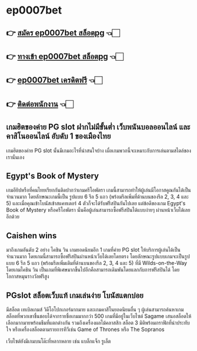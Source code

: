 # ep0007bet
## 👉 [สมัคร ep0007bet สล็อตpg](https://bit.ly/3SjoJOT) 👈🏻
## 👉 [ทางเข้า ep0007bet สล็อตpg](https://bit.ly/3SjoJOT) 👈🏻
## 👉 [ep0007bet  เครดิตฟรี](https://bit.ly/3SjoJOT) 👈🏻
## 👉 [ติดต่อพนักงาน](https://bit.ly/3BIgaGa) 👈🏻



## เกมฮิตของค่าย PG slot ฝากไม่มีขั้นต่ำ  เว็บพนันบอลออนไลน์ และ คาสิโนออนไลน์ อับดับ 1 ของเมืองไทย

เกมฮิตของค่าย PG slot นั้นมีเกมอะไรที่น่าสนใจบ้าง เผื่อเกมพวกนี้จะเหมาะกับการเล่นตามสไตล์ของเรานั่นเอง

## Egypt's Book of Mystery
เกมอียิปหรือที่คนไทยเรียกกันติดปากว่าเกมครีโอพัตรา เกมนี้สามารถทำให้ผู้เล่นมีโอกาสคูณกันได้เป็นจำนวนมาก โดยลักษณะเกมนี้เป็น รูปแบบ 6 รีล 5 แถว (พร้อมรีลเพิ่มที่ด้านบนของรีล 2, 3, 4 และ 5) และเมื่อคุณเข้าโบนัสเข้าสแคทเตอร์ 4 ตัวก็จะได้รับฟรีสปินกันไปเลย แต่ข้อดีของเกม Egypt's Book of Mystery หรือครีโอพัตรา นั่นคือผู้เล่นสามารถซื้อฟรีสปินได้แบบง่ายๆ ผ่านหน้าเว็บได้เลยอีกด้วย


## Caishen wins
มาถึงเกมอันดับ 2 อย่าง ไคชิน วิน เกมยอดนิยมอีก 1 เกมที่ค่าย PG slot ให้บริการผู้เล่นได้เป็นจำนวนมาก โดยเกมนี้สามารถซื้อฟรีสปินผ่านหน้าเว็บได้เลยโดยตรง โดยลักษณะรูปแบบเกมจะเป็นรูปแบบ 6 รีล 5 แถว (พร้อมรีลเพิ่มเติมที่ด้านบนของรีล 2, 3, 4 และ 5) ที่มี Wilds-on-the-Way โดยเกมไคชิน วิน เป็นเกมที่พิเศษมากขึ้นไปอีกคือสามารถเดิมพันโดยแลกกับการฟรีสปินได้ โดยโอกาสหมุนรางวัลฟรีสูง

## PGslot สล็อตเว็บแท้ เกมเล่นง่าย โบนัสแตกบ่อย


มีสล็อต เทเบิลเกมส์ วิดีโอโปกเกอร์มากมาย และเกมคาสิโนยอดนิยมอื่น ๆ ผู้เล่นสามารถค้นหาเกมสล็อตที่พวกเขาชื่นชอบได้จากรายชื่อเกมมากกว่า 500 เกมที่มีอยู่ในเว็บไซต์ Sagame เสนอสล็อตให้เลือกมากมายพร้อมธีมที่แตกต่างกัน รวมถึงเครื่องผลไม้คลาสสิก สล็อต 3 มิติพร้อมกราฟิกที่น่าประทับใจ หรือเครื่องสล็อตตามรายการทีวีเช่น Game of Thrones หรือ The Sopranos

เว็บไซต์ยังมีเกมบนโต๊ะที่หลากหลาย เช่น แบล็กแจ็ก รูเล็ต
